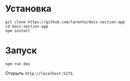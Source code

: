 # Установка

```
git clone https://github.com/larento/docs-section-app
cd docs-section-app
npm install
```

# Запуск

```
npm run dev
```

Открыть `http://localhost:5173`.
